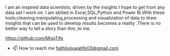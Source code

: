 I am an inspired data scientists, driven by the insights I hope to get from any data set I work on.
I am skilled in Excel,SQL,Python and Power Bi.With these tools;cleaning,manipulating,processing and visualization of data to draw insights that can be used to develop results becomes a reality .There is no better way to tell a story than this ,to me.

https://github.com/MissTife

- 📫 How to reach me faithboluwatife03@gmail.com

<!---
MissTife/MissTife is a ✨ special ✨ repository because its `README.md` (this file) appears on your GitHub profile.
You can click the Preview link to take a look at your changes.
--->
